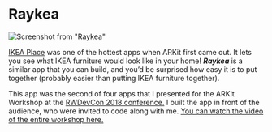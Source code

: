 # Raykea
![Screenshot from "Raykea"](http://www.globalnerdy.com/wp-content/uploads/2020/04/raykea.jpg)

[IKEA Place](https://www.architectmagazine.com/technology/ikea-launches-augmented-reality-application_o) was one of the hottest apps when ARKit first came out. It lets you see what IKEA furniture would look like in your home! ***Raykea*** is a similar app that you can build, and you’d be surprised how easy it is to put together (probably easier than putting IKEA furniture together).

This app was the second of four apps that I presented for the ARKit Workshop at the [RWDevCon 2018 conference.](https://www.rwdevcon.com/) I built the app in front of the audience, who were invited to code along with me. [You can watch the video of the entire workshop here.](https://www.youtube.com/watch?v=_sjyaDhKk2Q)